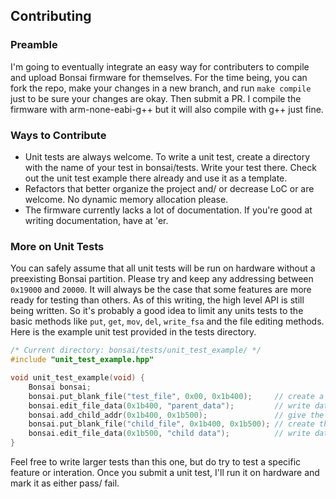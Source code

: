 ## Contributing

### Preamble
I'm going to eventually integrate an easy way for contributers to compile and upload Bonsai firmware for themselves. For the time being, you can fork the repo, make your changes in a new branch, and run `make compile` just to be sure your changes are okay. Then submit a PR. I compile the firmware with arm-none-eabi-g++ but it will also compile with g++ just fine.

### Ways to Contribute
- Unit tests are always welcome. To write a unit test, create a directory with the name of your test in bonsai/tests. Write your test there. Check out the unit test example there already and use it as a template.
- Refactors that better organize the project and/ or decrease LoC or are welcome. No dynamic memory allocation please.
- The firmware currently lacks a lot of documentation. If you're good at writing documentation, have at 'er.

### More on Unit Tests
You can safely assume that all unit tests will be run on hardware without a preexisting Bonsai partition. Please try and keep any addressing between `0x19000` and `20000`. It will always be the case that some features are more ready for testing than others. As of this writing, the high level API is still being written. So it's probably a good idea to limit any units tests to the basic methods like `put`, `get`, `mov`, `del`, `write_fsa` and the file editing methods. Here is the example unit test provided in the tests directory.

```c++
/* Current directory: bonsai/tests/unit_test_example/ */
#include "unit_test_example.hpp"

void unit_test_example(void) {
    Bonsai bonsai;
    bonsai.put_blank_file("test_file", 0x00, 0x1b400);     // create a file
    bonsai.edit_file_data(0x1b400, "parent_data");         // write data to file
    bonsai.add_child_addr(0x1b400, 0x1b500);               // give the file a child address
    bonsai.put_blank_file("child_file", 0x1b400, 0x1b500); // create the child file
    bonsai.edit_file_data(0x1b500, "child data");          // write data to child file
}
```

Feel free to write larger tests than this one, but do try to test a specific feature or interation. Once you submit a unit test, I'll run it on hardware and mark it as either pass/ fail.